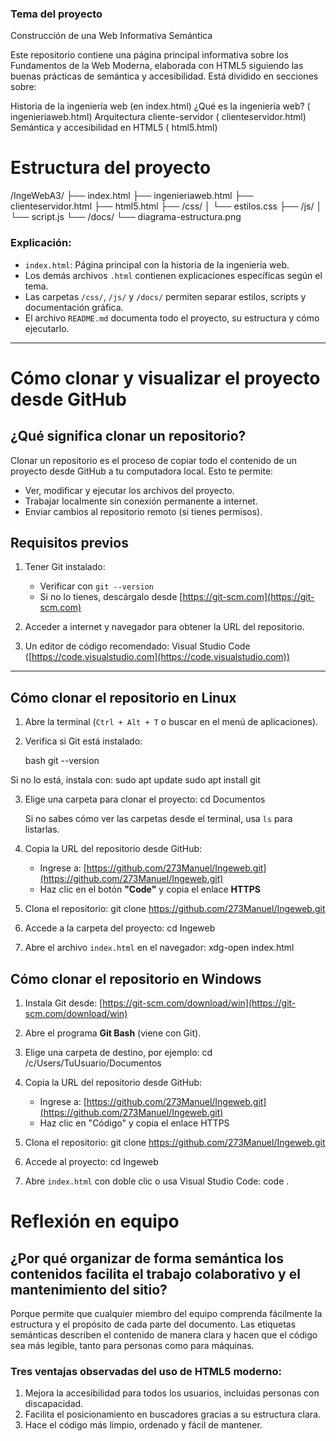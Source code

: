 ### Tema del proyecto


Construcción de una Web Informativa Semántica

Este repositorio contiene una página principal informativa sobre los Fundamentos de la Web Moderna, elaborada con HTML5 siguiendo las buenas prácticas de semántica y accesibilidad. Está dividido en secciones sobre:

Historia de la ingeniería web (en index.html)
¿Qué es la ingeniería web? ( ingenieriaweb.html)
Arquitectura cliente-servidor ( clienteservidor.html)
Semántica y accesibilidad en HTML5 ( html5.html)







# Estructura del proyecto


/IngeWebA3/
├── index.html
├── ingenieriaweb.html
├── clienteservidor.html
├── html5.html
├── /css/
│   └── estilos.css
├── /js/
│   └── script.js
└── /docs/
└── diagrama-estructura.png


### Explicación:

- `index.html`: Página principal con la historia de la ingeniería web.
- Los demás archivos `.html` contienen explicaciones específicas según el tema.
- Las carpetas `/css/`, `/js/` y `/docs/` permiten separar estilos, scripts y documentación gráfica.
- El archivo `README.md` documenta todo el proyecto, su estructura y cómo ejecutarlo.

---

# Cómo clonar y visualizar el proyecto desde GitHub

## ¿Qué significa clonar un repositorio?

Clonar un repositorio es el proceso de copiar todo el contenido de un proyecto desde GitHub a tu computadora local. Esto te permite:

- Ver, modificar y ejecutar los archivos del proyecto.
- Trabajar localmente sin conexión permanente a internet.
- Enviar cambios al repositorio remoto (si tienes permisos).

## Requisitos previos

1. Tener Git instalado:
   - Verificar con `git --version`
   - Si no lo tienes, descárgalo desde [https://git-scm.com](https://git-scm.com)

2. Acceder a internet y navegador para obtener la URL del repositorio.

3. Un editor de código recomendado: Visual Studio Code ([https://code.visualstudio.com](https://code.visualstudio.com))

---

## Cómo clonar el repositorio en **Linux**

1. Abre la terminal (`Ctrl + Alt + T` o buscar en el menú de aplicaciones).
2. Verifica si Git está instalado:

   bash
   git --version


Si no lo está, instala con: sudo apt update sudo apt install git


3. Elige una carpeta para clonar el proyecto: cd Documentos
   
   Si no sabes cómo ver las carpetas desde el terminal, usa `ls` para listarlas.

4. Copia la URL del repositorio desde GitHub:

   * Ingrese a: [https://github.com/273Manuel/Ingeweb.git](https://github.com/273Manuel/Ingeweb.git)
   * Haz clic en el botón **"Code"** y copia el enlace **HTTPS**

5. Clona el repositorio: git clone https://github.com/273Manuel/Ingeweb.git
   
6. Accede a la carpeta del proyecto: cd Ingeweb

7. Abre el archivo `index.html` en el navegador: xdg-open index.html


## Cómo clonar el repositorio en **Windows**

1. Instala Git desde: [https://git-scm.com/download/win](https://git-scm.com/download/win)

2. Abre el programa **Git Bash** (viene con Git).

3. Elige una carpeta de destino, por ejemplo: cd /c/Users/TuUsuario/Documentos

4. Copia la URL del repositorio desde GitHub:

   * Ingrese a: [https://github.com/273Manuel/Ingeweb.git](https://github.com/273Manuel/Ingeweb.git)
   * Haz clic en "Código" y copia el enlace HTTPS

5. Clona el repositorio: git clone https://github.com/273Manuel/Ingeweb.git

6. Accede al proyecto: cd Ingeweb

7. Abre `index.html` con doble clic o usa Visual Studio Code: code .

# Reflexión en equipo

## ¿Por qué organizar de forma semántica los contenidos facilita el trabajo colaborativo y el mantenimiento del sitio?

Porque permite que cualquier miembro del equipo comprenda fácilmente la estructura y el propósito de cada parte del documento. Las etiquetas semánticas describen el contenido de manera clara y hacen que el código sea más legible, tanto para personas como para máquinas.

### Tres ventajas observadas del uso de HTML5 moderno:

1. Mejora la accesibilidad para todos los usuarios, incluidas personas con discapacidad.
2. Facilita el posicionamiento en buscadores gracias a su estructura clara.
3. Hace el código más limpio, ordenado y fácil de mantener.
